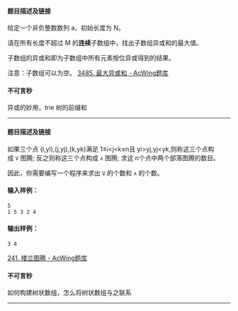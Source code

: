 #### 题目描述及链接
给定一个非负整数数列 a，初始长度为 N。

请在所有长度不超过 M 的**连续**子数组中，找出子数组异或和的最大值。

子数组的异或和即为子数组中所有元素按位异或得到的结果。

注意：子数组可以为空。
[3485. 最大异或和 - AcWing题库](https://www.acwing.com/problem/content/3488/)

#### 不可言秒

异或的妙用，trie 树的前缀和


---
#### 题目描述及链接
如果三个点 (i,yi),(j,yj),(k,yk)满足 1≤i<j<k≤n且 yi>yj,yj<yk,则称这三个点构成 `V` 图腾; 反之则称这三个点构成 `∧` 图腾; 求这 n个点中两个部落图腾的数目。

因此，你需要编写一个程序来求出 `V` 的个数和 `∧` 的个数。
#### 输入样例：

```
5
1 5 3 2 4
```

#### 输出样例：

```
3 4
```

[241. 楼兰图腾 - AcWing题库](https://www.acwing.com/problem/content/description/243/)


#### 不可言秒

如何构建树状数组，怎么将树状数组与之联系


---